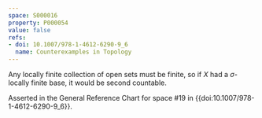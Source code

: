 ```yaml
---
space: S000016
property: P000054
value: false
refs:
- doi: 10.1007/978-1-4612-6290-9_6
  name: Counterexamples in Topology
---
```


Any locally finite collection of open sets must be finite, so if $X$ had a $\sigma$-locally finite base, it would be second countable.

Asserted in the General Reference Chart for space #19 in
{{doi:10.1007/978-1-4612-6290-9_6}}.
